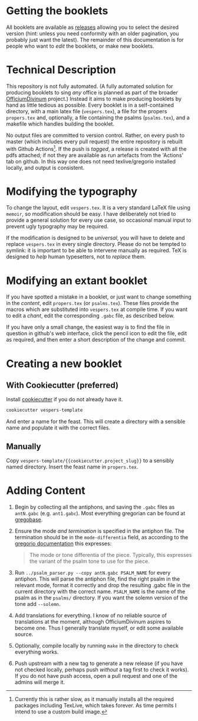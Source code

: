 # Getting the booklets

All booklets are available as
[releases](https://github.com/OfficiumDivinum/SundayVespers/releases) allowing
you to select the desired version (hint: unless you need conformity with an
older pagination, you probably just want the latest).  The remainder of this
documentation is for people who want to *edit* the booklets, or make new
booklets.

# Technical Description

This repository is not fully automated.  (A fully automated solution for
producing booklets to sing *any* office is planned as part of the broader
[OfficiumDivinum](https://github.com/OfficiumDivinum) project.)  Instead it aims
to make producing booklets by hand as little tedious as possible.  Every booklet
is in a self-contained directory, with a main latex file (`vespers.tex`), a file
for the propers `propers.tex` and, optionally, a file containing the psalms
(`psalms.tex`), and a makefile which handles building the booklet.

No output files are committed to version control.  Rather, on every push to
master (which includes every pull request) the entire repository is rebuilt with
Github Actions[^1].  If the push is *tagged*, a release is created with all the
pdfs attached; if not they are available as run artefacts from the 'Actions' tab
on github. In this way one does not need texlive/gregorio installed locally, and
output is consistent.

[^1]: Currently this is rather slow, as it manually installs all the required
    packages including TexLive, which takes forever. As time permits I intend to
    use a custom build image.
    
# Modifying the typography

To change the layout, edit `vespers.tex`.  It is a very standard LaTeX file
using `memoir`, so modification should be easy.  I have deliberately not tried
to provide a general solution for every use case, so occasional manual input to
prevent ugly typography may be required.

If the modification is designed to be *universal*, you will have to delete and
replace `vespers.tex` in every single directory.  Please do not be tempted to
symlink: it is important to be able to intervene manually as required.  TeX is
designed to *help* human typesetters, not to *replace* them.

# Modifying an extant booklet

If you have spotted a mistake in a booklet, or just want to change something in
the *content*, edit `propers.tex` (or `psalms.tex`).  These files provide the
macros which are substituted into `vespers.tex` at compile time.  If you want to
edit a *chant*, edit the corresponding `.gabc` file, as described below.

If you have only a small change, the easiest way is to find the file in
question in github's web interface, click the pencil icon to edit the file, edit
as required, and then enter a short description of the change and commit.

# Creating a new booklet

## With Cookiecutter (preferred)

Install [cookiecutter](https://github.com/cookiecutter/cookiecutter) if you do
not already have it.

```bash
cookiecutter vespers-template
```

And enter a name for the feast.  This will create a directory with a sensible
name and populate it with the correct files.

## Manually

Copy `vespers-template/{{cookiecutter.project_slug}}` to a sensibly named
directory.  Insert the feast name in `propers.tex`.

# Adding Content

1. Begin by collecting all the antiphons, and saving the `.gabc` files as
   `antN.gabc` (e.g. `ant1.gabc`).  Most everything gregorian can be found at
   [gregobase](http://gregobase.selapa.net).
   
2. Ensure the mode *and termination* is specified in the antiphon file. The
   termination should be in the `mode-differentia` field, as according to the
   [gregorio documentation](http://gregorio-project.github.io/gabc/) this
   expresses: 
   > The mode or tone differentia of the piece. Typically, this expresses the
   > variant of the psalm tone to use for the piece.
   
3. Run `../psalm_parser.py --copy antN.gabc PSALM_NAME` for every antiphon. This
   will parse the antiphon file, find the right psalm in the relevant mode,
   format it correctly and drop the resulting .gabc file in the current
   directory with the correct name.  `PSALM_NAME` is the name of the psalm as in
   the `psalms/` directory.  If you want the solemn version of the tone add
   `--solemn`.
   
4. Add translations for everything.  I know of no reliable source of
   translations at the moment, although OfficiumDivinum aspires to become one.
   Thus I generally translate myself, or edit some available source.

5. Optionally, compile locally by running `make` in the directory to check
   everything works.
   
6. Push upstream with a new tag to generate a new release (if you have not
   checked locally, perhaps push *without* a tag first to check it works).  If
   you do not have push access, open a pull request and one of the admins will
   merge it.

   
   
   

